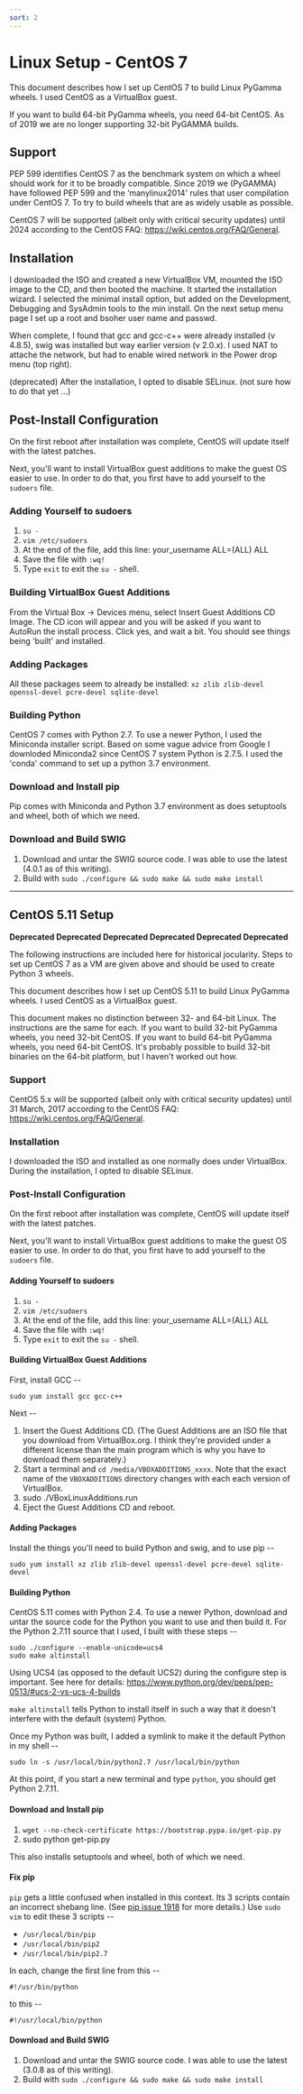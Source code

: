 ```yaml
---
sort: 2
---
```


# Linux Setup - CentOS 7

This document describes how I set up CentOS 7 to build Linux PyGamma wheels. I used CentOS as a VirtualBox guest.

If you want to build 64-bit PyGamma wheels, you need 64-bit CentOS. As of 2019 we are no longer supporting 32-bit PyGAMMA builds.

## Support

PEP 599 identifies CentOS 7 as the benchmark system on which a wheel should work for it to be broadly compatible. Since 2019 we (PyGAMMA) have followed PEP 599 and the ‘manylinux2014' rules that user compilation under CentOS 7. To try to build wheels that are as widely usable as possible.

CentOS 7 will be supported (albeit only with critical security updates) until 2024 according to the CentOS FAQ: https://wiki.centos.org/FAQ/General.

## Installation

I downloaded the ISO and created a new VirtualBox VM, mounted the ISO image to the CD, and then booted the machine. It started the installation wizard. I selected the minimal install option, but added on the Development, Debugging and SysAdmin tools to the min install. On the next setup menu page I set up a root and bsoher user name and passwd. 

When complete, I found that gcc and gcc-c++ were already installed (v 4.8.5), swig was installed but way earlier version (v 2.0.x). I used NAT to attache the network, but had to enable wired network in the Power drop menu (top right). 

(deprecated) After the installation, I opted to disable SELinux. (not sure how to do that yet ...)

## Post-Install Configuration

On the first reboot after installation was complete, CentOS will update itself with the latest patches.

Next, you'll want to install VirtualBox guest additions to make the guest OS easier to use. In order to do that, you first have to add yourself to the `sudoers` file.

### Adding Yourself to sudoers

1. `su -`
1. `vim /etc/sudoers`
1. At the end of the file, add this line:
 your_username      ALL=(ALL)    ALL
1. Save the file with `:wq!`
1. Type `exit` to exit the `su -` shell.

### Building VirtualBox Guest Additions

From the Virtual Box -> Devices menu, select Insert Guest Additions CD Image. The CD icon will appear and you will be asked if you want to AutoRun the install process.  Click yes, and wait a bit.  You should see things being 'built' and installed.


### Adding Packages

All these packages seem to already be installed: `xz zlib zlib-devel openssl-devel pcre-devel sqlite-devel`

### Building Python

CentOS 7 comes with Python 2.7. To use a newer Python, I used the Miniconda installer script. Based on some vague advice from Google I downloded Miniconda2 since CentOS 7 system Python is 2.7.5.  I used the 'conda' command to set up a python 3.7 environment.

### Download and Install pip

Pip comes with Miniconda and Python 3.7 environment as does setuptools and wheel, both of which we need.

### Download and Build SWIG

1. Download and untar the SWIG source code. I was able to use the latest (4.0.1 as of this writing).
1. Build with `sudo ./configure && sudo make && sudo make install`

----


## CentOS 5.11 Setup

**Deprecated Deprecated Deprecated Deprecated Deprecated Deprecated**

The following instructions are included here for historical jocularity. Steps to set up CentOS 7 as a VM are given above and should be used to create Python 3 wheels.

This document describes how I set up CentOS 5.11 to build Linux PyGamma wheels. I used CentOS as a VirtualBox guest.

This document makes no distinction between 32- and 64-bit Linux. The instructions are the same for each. If you want to build 32-bit PyGamma wheels, you need 32-bit CentOS. If you want to build 64-bit PyGamma wheels, you need 64-bit CentOS. It's probably possible to build 32-bit binaries on the 64-bit platform, but I haven't worked out how.

### Support

CentOS 5.x will be supported (albeit only with critical security updates) until 31 March, 2017 according to the CentOS FAQ: https://wiki.centos.org/FAQ/General.

### Installation

I downloaded the ISO and installed as one normally does under VirtualBox. During the installation, I opted to disable SELinux.

### Post-Install Configuration

On the first reboot after installation was complete, CentOS will update itself with the latest patches.

Next, you'll want to install VirtualBox guest additions to make the guest OS easier to use. In order to do that, you first have to add yourself to the `sudoers` file.

#### Adding Yourself to sudoers

1. `su -`
1. `vim /etc/sudoers`
1. At the end of the file, add this line:
 your_username      ALL=(ALL)    ALL
1. Save the file with `:wq!`
1. Type `exit` to exit the `su -` shell.

#### Building VirtualBox Guest Additions

First, install GCC --
```
sudo yum install gcc gcc-c++ 
```

Next --
1. Insert the Guest Additions CD. (The Guest Additions are an ISO file that you download from VirtualBox.org. I think they're provided under a different license than the main program which is why you have to download them separately.)
1. Start a terminal and `cd /media/VBOXADDITIONS_xxxx`. Note that the exact name of the `VBOXADDITIONS` directory changes with each each version of VirtualBox.
1. sudo ./VBoxLinuxAdditions.run
1. Eject the Guest Additions CD and reboot.

#### Adding Packages

Install the things you'll need to build Python and swig, and to use pip --

```
sudo yum install xz zlib zlib-devel openssl-devel pcre-devel sqlite-devel
```

#### Building Python

CentOS 5.11 comes with Python 2.4. To use a newer Python, download and untar the source code for the Python you want to use and then build it. For the Python 2.7.11 source that I used, I built with these steps --
```
sudo ./configure --enable-unicode=ucs4
sudo make altinstall
```

Using UCS4 (as opposed to the default UCS2) during the configure step is important. See here for details:
https://www.python.org/dev/peps/pep-0513/#ucs-2-vs-ucs-4-builds

`make altinstall` tells Python to install itself in such a way that it doesn't interfere with the default (system) Python.

Once my Python was built, I added a symlink to make it the default Python in my shell --
```
sudo ln -s /usr/local/bin/python2.7 /usr/local/bin/python
```

At this point, if you start a new terminal and type `python`, you should get Python 2.7.11.

#### Download and Install pip

1. `wget --no-check-certificate https://bootstrap.pypa.io/get-pip.py`
1. sudo python get-pip.py

This also installs setuptools and wheel, both of which we need.

#### Fix pip

`pip` gets a little confused when installed in this context. Its 3 scripts contain an incorrect shebang line. (See
[pip issue 1918](https://github.com/pypa/pip/issues/1918) for more details.)
Use `sudo vim` to edit these 3 scripts --
 * `/usr/local/bin/pip`
 * `/usr/local/bin/pip2`
 * `/usr/local/bin/pip2.7`

In each, change the first line from this --
```
#!/usr/bin/python
```
to this --
```
#!/usr/local/bin/python
```


#### Download and Build SWIG
1. Download and untar the SWIG source code. I was able to use the latest (3.0.8 as of this writing).
1. Build with `sudo ./configure && sudo make && sudo make install`